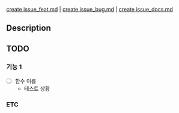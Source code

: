 [create issue_feat.md](https://github.com/SoloForest/TownForest/issues/new?template=issue_feat.md) |
[create issue_bug.md](https://github.com/SoloForest/TownForest/issues/new?template=issue_bug.md) |
[create issue_docs.md](https://github.com/SoloForest/TownForest/issues/new?template=issue_docs.md)

## Description

<!-- 어떤 기능을 개발하는지 작성합니다. -->

## TODO

### 기능 1

- [ ] 함수 이름
    - 테스트 상황

<!-- 어떤 기능, 함수에서 작동하는 기능인지 자세히 적습니다. -->

<!-- 예시 
### 회원가입
- [ ] AccountService.java > join();
  - 입력값 : 
    ```username : test
       password : test```
  - 기댓값 : Account 데이터베이스에 행이 추가됩니다.
-->

### ETC

<!-- 추가 전달사항을 작성합니다. -->

<!-- 예시
#### 주의사항
- ```username : admin, password : admin``` 사용자는 이미 추가되어 있습니다.
-->